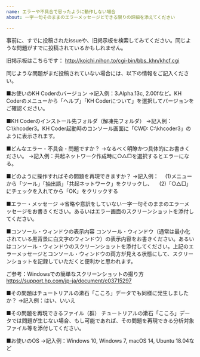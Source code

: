 ```yaml
---
name: エラーや不具合で思ったように動作しない場合
about: 一字一句そのままのエラーメッセージとできる限りの詳細を添えてください

---
```


事前に、すでに投稿されたissueや、旧掲示板を検索してみてください。同じような問題がすでに投稿されているかもしれません。

旧掲示板はこちらです：
http://koichi.nihon.to/cgi-bin/bbs_khn/khcf.cgi

同じような問題がまだ投稿されていない場合には、以下の情報をご記入ください。

■お使いのKH Coderのバージョン
→記入例：3.Alpha.13c, 2.00fなど。KH Coderのメニューから「ヘルプ」「KH Coderについて」を選択してバージョンをご確認ください。

■KH Coderのインストール先フォルダ（解凍先フォルダ）
→記入例：C:\khcoder3。KH Coder起動時のコンソール画面に「CWD: C:\khcoder3」のように表示されます。

■どんなエラー・不具合・問題ですか？
→なるべく明瞭かつ具体的にお書きください。
→記入例：共起ネットワーク作成時に○△□を選択するとエラーになる。

■どのように操作すればその問題を再現できますか？
→記入例：
　(1)メニューから「ツール」「抽出語」「共起ネットワーク」をクリックし、
　(2)「○△□」にチェックを入れてから「OK」をクリックする

■エラー・メッセージ
→省略や意訳をしていない一字一句そのままのエラーメッセージをお書きください。あるいはエラー画面のスクリーンショットを添付してください。

■コンソール・ウィンドウの表示内容
コンソール・ウィンドウ（通常は最小化されている黒背景に白文字のウィンドウ）の表示内容をお書きください。あるいはコンソール・ウィンドウのスクリーンショットを添付してください。上記のエラーメッセージとコンソール・ウィンドウの両方が見える状態にして、スクリーンショットを記録していただくと便利かと思われます。

ご参考：Windowsでの簡単なスクリーンショットの撮り方
https://support.hp.com/jp-ja/document/c03715297

■その問題はチュートリアルの漱石「こころ」データでも同様に発生しましたか？
→記入例：はい、いいえ

■その問題を再現できるファイル（群）
チュートリアルの漱石「こころ」データでは問題が生じない場合、もし可能であれば、その問題を再現できる分析対象ファイル等を添付してください。

■お使いのOS
→記入例：Windows 10, Windows 7, macOS 14, Ubuntu 18.04など
